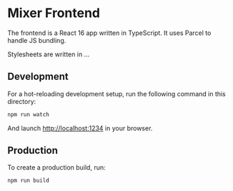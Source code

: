 # Mixer Frontend

The frontend is a React 16 app written in TypeScript. It uses Parcel to handle
JS bundling.

Stylesheets are written in ...

## Development

For a hot-reloading development setup, run the following command in this
directory:

```bash
npm run watch
```

And launch [http://localhost:1234](http://localhost:1234) in your browser.

## Production

To create a production build, run:

```bash
npm run build
```
